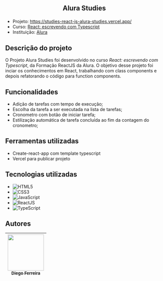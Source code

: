 ## <p align="center">Alura Studies</p>

* Projeto: https://studies-react-js-alura-studies.vercel.app/
* Curso: [React: escrevendo com Typescript](https://cursos.alura.com.br/course/react-modernizando-escrever-typescript)
* Instituição: [Alura](https://www.alura.com.br)

## Descrição do projeto
O Projeto Alura Studies foi desenvolvido no curso *React: escrevendo com Typescript*, da Formação ReactJS da Alura.
O objetivo desse projeto foi inciar os conhecimentos em React, trabalhando com class components e depois refatorando o código para function components.

## Funcionalidades
* Adição de tarefas com tempo de execução;
* Escolha da tarefa a ser executada na lista de tarefas;
* Cronometro com botão de iniciar tarefa;
* Estilização automática de tarefa concluída ao fim da contagem do cronometro;

## Ferramentas utilizadas
* Create-react-app com template typescript
* Vercel para publicar projeto

## Tecnologias utilizadas
* ![HTML5](https://img.shields.io/badge/-HTML5-E34F26?style=flat-square&logo=html5&logoColor=white) 
* ![CSS3](https://img.shields.io/badge/-CSS3-1572B6?style=flat-square&logo=css3)
* ![JavaScript](https://img.shields.io/badge/-JavaScript-black?style=flat-square&logo=javascript)
* ![ReactJS](https://img.shields.io/badge/-ReactJS-black?style=flat-square&logo=react)
* ![TypeScript](https://img.shields.io/badge/-TypeScript-007ACC?style=flat-square&logo=typescript&logoColor=white)

## Autores
| [<img src="https://avatars.githubusercontent.com/u/97759524?v=4" width=115><br><sub>Diego Ferreira</sub>](https://github.com/diegonf) | 
| :---: |